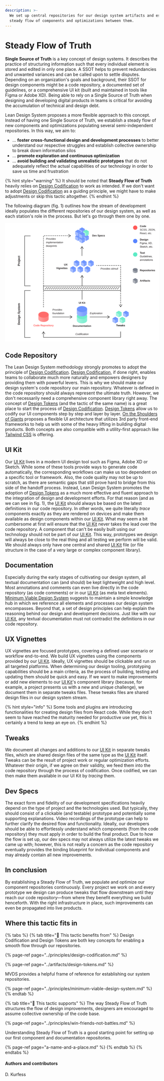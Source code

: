 ```yaml
---
description: >-
  We set up central repositories for our design system artifacts and establish a
  steady flow of components and optimizations between them.
---
```


# Steady Flow of Truth

**Single Source of Truth** is a key concept of design systems. It describes the practice of structuring information such that every individual element is stored and edited in only one place. A SSOT helps to prevent redundancies and unwanted variances and can be called upon to settle disputes. Depending on an organization's goals and background, their SSOT for design components might be a code repository, a documented set of guidelines, or a comprehensive UI kit \(built and maintained in tools like Figma or Adobe XD\). Being able to rely on a Single Source of Truth when designing and developing digital products in teams is critical for avoiding the accumulation of technical and design debt. 

Lean Design System proposes a more flexible approach to this concept. Instead of having one Single Source of Truth, we establish a steady flow of new components and optimizations populating several semi-independent repositories. In this way, we aim to:

* … **foster cross-functional design and development processes** to better understand our respective struggles and establish collective ownership to break down information silos
* … **promote exploration and continuous optimization**
* … **avoid building and validating unrealistic prototypes** that do not adequately reflect the actual capabilities of our technology in order to save us time and frustration

{% hint style="warning" %}
It should be noted that **Steady Flow of Truth** heavily relies on [Design Codification](../principles/design-codification.md) to work as intended. If we don't want to adopt [Design Codification](../principles/design-codification.md) as a guiding principle, we might have to make adjustments or skip this tactic altogether.
{% endhint %}

The following diagram \(fig. 1\) outlines how the stream of development ideally populates the different repositories of our design system, as well as each station's role in the process. But let's go through them one by one.

![Fig. 1: Steady Flow of Truth](../../.gitbook/assets/fig_steady_flow.svg)

## Code Repository

The Lean Design System methodology strongly promotes to adopt the principle of [Design Codification](../principles/design-codification.md). [Design Codification](../principles/design-codification.md), if done right, enables teams to collaborate much more naturally and empowers designers by providing them with powerful levers. This is why we should make our design system's code repository our main repository. Whatever is defined in the code repository should always represent the ultimate truth. However, we don't necessarily need a comprehensive component library right away. The concept of [Design Tokens](../artifacts/design-tokens.md) \(and the tactic of the same name\) is a great place to start the process of [Design Codification](../principles/design-codification.md). [Design Tokens](../artifacts/design-tokens.md) allow us to codify our UI components step by step and layer by layer. [On the Shoulders of Giants](on-the-shoulders-of-giants.md) proposes a flexible UI architecture that utilizes 3rd party front-end frameworks to help us with some of the heavy lifting in building digital products. Both concepts are also compatible with a utility-first approach like [Tailwind CSS](https://tailwindcss.com/docs/utility-first) is offering.

## UI Kit

Our [UI Kit](../artifacts/ui-kits.md) lives in a modern UI design tool such as Figma, Adobe XD or Sketch. While some of these tools provide ways to generate code automatically, the corresponding workflows can make us too dependent on a specific tool or framework. Also, the code quality may not be up to scratch, as there are semantic gaps that still prove hard to bridge from this side of the handoff process. Instead, Lean Design System promotes the adoption of [Design Tokens](../artifacts/design-tokens.md) as a much more effective and fluent approach to the integration of design and development efforts. For that reason \(and as we can see in fig. 1\), the [UI Kit](../artifacts/ui-kits.md) should always be based on the latest definitions in our code repository. In other words, we quite literally _trace_ components exactly as they are rendered on devices and make them available as design components within our [UI Kit](../artifacts/ui-kits.md). What may seem a bit cumbersome at first will ensure that the [UI Kit](../artifacts/ui-kits.md) never takes the lead over the code repository. A component that can't be easily built using our technology should not be part of our [UI Kit](../artifacts/ui-kits.md). This way, prototypes we design will always be close to the real thing and all testing we perform will be valid. We should always only have one central and shared [UI Kit](../artifacts/ui-kits.md) file \(or file structure in the case of a very large or complex component library\).

## Documentation

Especially during the early stages of cultivating our design system, all textual documentation can \(and should\) be kept lightweight and high level. Most annotations and comments can even live directly in the code repository \(as code comments\) or in our [UI Kit](../artifacts/ui-kits.md) \(as meta text elements\). [Minimum Viable Design System](../principles/minimum-viable-design-system.md) suggests to maintain a simple knowledge hub in which we reference all elements and processes our design system encompasses. Beyond that, a set of design principles can help explain the reasoning behind our design and development decisions. Just like with our [UI Kit](../artifacts/ui-kits.md), any textual documentation must not contradict the definitions in our code repository.

## UX Vignettes

UX vignettes are focused prototypes, covering a defined user scenario or workflow end-to-end. We build UX vignettes using the components provided by our [UI Kit](../artifacts/ui-kits.md). Ideally, UX vignettes should be clickable and run on all targeted platforms. When determining our design tooling, prototyping capabilities should be a main criteria, as the process of building, testing and updating them should be quick and easy. If we want to make improvements or add new elements to our [UI Kit](../artifacts/ui-kits.md)'s component library \(because, for example, a project presents us with a new and unique challenge\), we document them in separate tweaks files. These tweaks files are shared design files in our design system stream.

{% hint style="info" %}
Some tools and plugins are introducing functionalities for creating design files from React code. While they don't seem to have reached the maturity needed for productive use yet, this is certainly a trend to keep an eye on.
{% endhint %}

## Tweaks

We document all changes and additions to our [UI Kit](../artifacts/ui-kits.md) in separate tweaks files, which are shared design files of the same type as the [UI Kit](../artifacts/ui-kits.md) itself. Tweaks can be the result of project work or regular optimization efforts. Whatever their origin, if we agree on their validity, we feed them into the code repository through the process of codification. Once codified, we can then make them available in our UI Kit by _tracing_ them.

## Dev Specs

The exact form and fidelity of our development specifications heavily depend on the type of project and the technologies used. But typically, they should consist of a clickable \(and testable\) prototype and potentially some supporting explanations. Video recordings of the prototype can help to further clarify the desired flow and functionality. Ideally, our developers should be able to effortlessly understand which components \(from the code repository\) they must apply in order to build the final product. Due to how the flow is set up, our dev specs may not always utilize the latest tweaks we came up with; however, this is not really a concern as the code repository eventually provides the binding blueprint for individual components and may already contain all new improvements.

## In conclusion

By establishing a Steady Flow of Truth, we populate and optimize our component repositories continuously. Every project we work on and every prototype we design can produce tweaks that flow downstream until they reach our code repository—from where they benefit everything we build henceforth. With the right infrastructure in place, such improvements can even be propagated into live products.

## Where this tactic fits in

{% tabs %}
{% tab title="🙏  This tactic benefits from" %}
Design Codification and Design Tokens are both key concepts for enabling a smooth flow through our repositories.

{% page-ref page="../principles/design-codification.md" %}

{% page-ref page="../artifacts/design-tokens.md" %}

MVDS provides a helpful frame of reference for establishing our system repositories.

{% page-ref page="../principles/minimum-viable-design-system.md" %}
{% endtab %}

{% tab title="💪  This tactic supports" %}
The way Steady Flow of Truth structures the flow of design improvements, designers are encouraged to assume collective ownership of the code base.

{% page-ref page="../principles/win-friends-not-battles.md" %}

Understanding Steady Flow of Truth is a good starting point for setting up our first component and documentation repositories.

{% page-ref page="a-name-and-a-place.md" %}
{% endtab %}
{% endtabs %}

#### Authors and contributors

D. Kurfess

